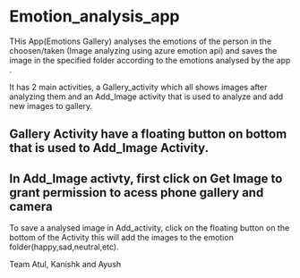 # Emotion_analysis_app
THis App(Emotions Gallery) analyses the emotions of the person in the choosen/taken (Image analyzing using azure emotion api)
and saves the image in the specified folder according to the emotions analysed by the app .

It has 2 main activities, a Gallery_activity which all shows images after analyzing them and an Add_Image activity
that is used to analyze and add new images to gallery.

Gallery Activity have a floating button on bottom that is used to Add_Image Activity. 
---------------------------------------------------------------------------------------------------
In Add_Image activty, first click on Get Image to grant permission to acess phone gallery and camera
----------------------------------------------------------------------------------------------------
To save a analysed image in Add_activity, click on the floating button on the bottom of the Activity
this will add the images to the emotion folder(happy,sad,neutral,etc).


Team
Atul, Kanishk and Ayush
